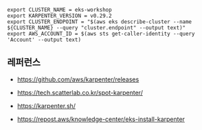 
```
export CLUSTER_NAME = eks-workshop
export KARPENTER_VERSION = v0.29.2
export CLUSTER_ENDPOINT = "$(aws eks describe-cluster --name ${CLUSTER_NAME} --query "cluster.endpoint" --output text)"
export AWS_ACCOUNT_ID = $(aws sts get-caller-identity --query 'Account' --output text)
```


## 레퍼런스 ##

* https://github.com/aws/karpenter/releases

* https://tech.scatterlab.co.kr/spot-karpenter/

* https://karpenter.sh/

* https://repost.aws/knowledge-center/eks-install-karpenter
